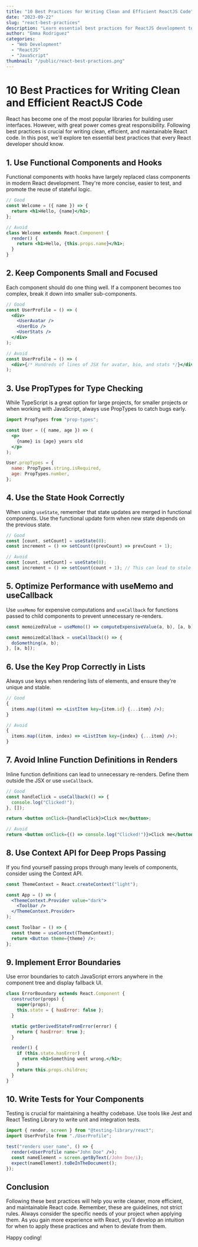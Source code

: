 ```yaml
---
title: "10 Best Practices for Writing Clean and Efficient ReactJS Code"
date: "2023-09-22"
slug: "react-best-practices"
description: "Learn essential best practices for ReactJS development to write cleaner, more efficient, and maintainable code."
author: "Emma Rodriguez"
categories:
  - "Web Development"
  - "ReactJS"
  - "JavaScript"
thumbnail: "/public/react-best-practices.png"
---
```


# 10 Best Practices for Writing Clean and Efficient ReactJS Code

React has become one of the most popular libraries for building user interfaces. However, with great power comes great responsibility. Following best practices is crucial for writing clean, efficient, and maintainable React code. In this post, we'll explore ten essential best practices that every React developer should know.

## 1. Use Functional Components and Hooks

Functional components with hooks have largely replaced class components in modern React development. They're more concise, easier to test, and promote the reuse of stateful logic.

```jsx
// Good
const Welcome = ({ name }) => {
  return <h1>Hello, {name}</h1>;
};

// Avoid
class Welcome extends React.Component {
  render() {
    return <h1>Hello, {this.props.name}</h1>;
  }
}
```

## 2. Keep Components Small and Focused

Each component should do one thing well. If a component becomes too complex, break it down into smaller sub-components.

```jsx
// Good
const UserProfile = () => (
  <div>
    <UserAvatar />
    <UserBio />
    <UserStats />
  </div>
);

// Avoid
const UserProfile = () => (
  <div>{/* Hundreds of lines of JSX for avatar, bio, and stats */}</div>
);
```

## 3. Use PropTypes for Type Checking

While TypeScript is a great option for large projects, for smaller projects or when working with JavaScript, always use PropTypes to catch bugs early.

```jsx
import PropTypes from "prop-types";

const User = ({ name, age }) => (
  <p>
    {name} is {age} years old
  </p>
);

User.propTypes = {
  name: PropTypes.string.isRequired,
  age: PropTypes.number,
};
```

## 4. Use the State Hook Correctly

When using `useState`, remember that state updates are merged in functional components. Use the functional update form when new state depends on the previous state.

```jsx
// Good
const [count, setCount] = useState(0);
const increment = () => setCount((prevCount) => prevCount + 1);

// Avoid
const [count, setCount] = useState(0);
const increment = () => setCount(count + 1); // This can lead to stale state in some scenarios
```

## 5. Optimize Performance with useMemo and useCallback

Use `useMemo` for expensive computations and `useCallback` for functions passed to child components to prevent unnecessary re-renders.

```jsx
const memoizedValue = useMemo(() => computeExpensiveValue(a, b), [a, b]);

const memoizedCallback = useCallback(() => {
  doSomething(a, b);
}, [a, b]);
```

## 6. Use the Key Prop Correctly in Lists

Always use keys when rendering lists of elements, and ensure they're unique and stable.

```jsx
// Good
{
  items.map((item) => <ListItem key={item.id} {...item} />);
}

// Avoid
{
  items.map((item, index) => <ListItem key={index} {...item} />);
}
```

## 7. Avoid Inline Function Definitions in Renders

Inline function definitions can lead to unnecessary re-renders. Define them outside the JSX or use `useCallback`.

```jsx
// Good
const handleClick = useCallback(() => {
  console.log("Clicked!");
}, []);

return <button onClick={handleClick}>Click me</button>;

// Avoid
return <button onClick={() => console.log("Clicked!")}>Click me</button>;
```

## 8. Use Context API for Deep Props Passing

If you find yourself passing props through many levels of components, consider using the Context API.

```jsx
const ThemeContext = React.createContext("light");

const App = () => (
  <ThemeContext.Provider value="dark">
    <Toolbar />
  </ThemeContext.Provider>
);

const Toolbar = () => {
  const theme = useContext(ThemeContext);
  return <Button theme={theme} />;
};
```

## 9. Implement Error Boundaries

Use error boundaries to catch JavaScript errors anywhere in the component tree and display fallback UI.

```jsx
class ErrorBoundary extends React.Component {
  constructor(props) {
    super(props);
    this.state = { hasError: false };
  }

  static getDerivedStateFromError(error) {
    return { hasError: true };
  }

  render() {
    if (this.state.hasError) {
      return <h1>Something went wrong.</h1>;
    }
    return this.props.children;
  }
}
```

## 10. Write Tests for Your Components

Testing is crucial for maintaining a healthy codebase. Use tools like Jest and React Testing Library to write unit and integration tests.

```jsx
import { render, screen } from "@testing-library/react";
import UserProfile from "./UserProfile";

test("renders user name", () => {
  render(<UserProfile name="John Doe" />);
  const nameElement = screen.getByText(/John Doe/i);
  expect(nameElement).toBeInTheDocument();
});
```

## Conclusion

Following these best practices will help you write cleaner, more efficient, and maintainable React code. Remember, these are guidelines, not strict rules. Always consider the specific needs of your project when applying them. As you gain more experience with React, you'll develop an intuition for when to apply these practices and when to deviate from them.

Happy coding!
